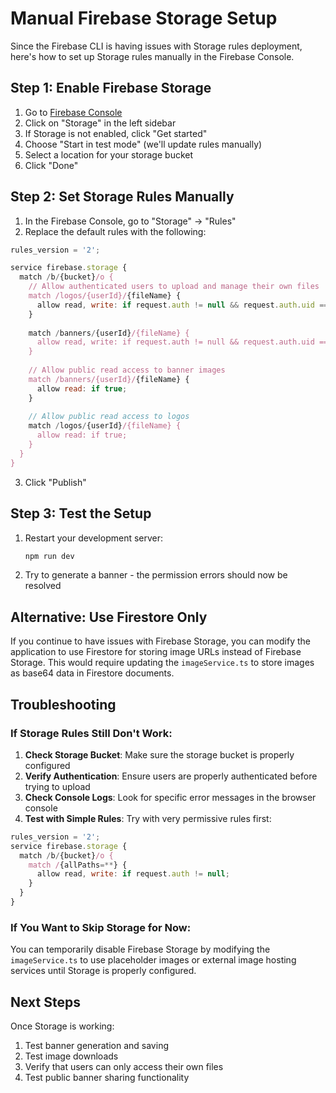 # Manual Firebase Storage Setup

Since the Firebase CLI is having issues with Storage rules deployment, here's how to set up Storage rules manually in the Firebase Console.

## Step 1: Enable Firebase Storage

1. Go to [Firebase Console](https://console.firebase.google.com/project/jema-ai)
2. Click on "Storage" in the left sidebar
3. If Storage is not enabled, click "Get started"
4. Choose "Start in test mode" (we'll update rules manually)
5. Select a location for your storage bucket
6. Click "Done"

## Step 2: Set Storage Rules Manually

1. In the Firebase Console, go to "Storage" → "Rules"
2. Replace the default rules with the following:

```javascript
rules_version = '2';

service firebase.storage {
  match /b/{bucket}/o {
    // Allow authenticated users to upload and manage their own files
    match /logos/{userId}/{fileName} {
      allow read, write: if request.auth != null && request.auth.uid == userId;
    }
    
    match /banners/{userId}/{fileName} {
      allow read, write: if request.auth != null && request.auth.uid == userId;
    }
    
    // Allow public read access to banner images
    match /banners/{userId}/{fileName} {
      allow read: if true;
    }
    
    // Allow public read access to logos
    match /logos/{userId}/{fileName} {
      allow read: if true;
    }
  }
}
```

3. Click "Publish"

## Step 3: Test the Setup

1. Restart your development server:
   ```bash
   npm run dev
   ```

2. Try to generate a banner - the permission errors should now be resolved

## Alternative: Use Firestore Only

If you continue to have issues with Firebase Storage, you can modify the application to use Firestore for storing image URLs instead of Firebase Storage. This would require updating the `imageService.ts` to store images as base64 data in Firestore documents.

## Troubleshooting

### If Storage Rules Still Don't Work:

1. **Check Storage Bucket**: Make sure the storage bucket is properly configured
2. **Verify Authentication**: Ensure users are properly authenticated before trying to upload
3. **Check Console Logs**: Look for specific error messages in the browser console
4. **Test with Simple Rules**: Try with very permissive rules first:

```javascript
rules_version = '2';
service firebase.storage {
  match /b/{bucket}/o {
    match /{allPaths=**} {
      allow read, write: if request.auth != null;
    }
  }
}
```

### If You Want to Skip Storage for Now:

You can temporarily disable Firebase Storage by modifying the `imageService.ts` to use placeholder images or external image hosting services until Storage is properly configured.

## Next Steps

Once Storage is working:
1. Test banner generation and saving
2. Test image downloads
3. Verify that users can only access their own files
4. Test public banner sharing functionality
